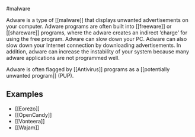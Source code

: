#malware

Adware is a type of [[malware]] that displays unwanted advertisements on your computer. Adware programs are often built into [[freeware]] or [[shareware]] programs, where the adware creates an indirect ‘charge’ for using the free program. Adware can slow down your PC. Adware can also slow down your Internet connection by downloading advertisements. In addition, adware can increase the instability of your system because many adware applications are not programmed well.

Adware is often flagged by [[Antivirus]] programs as a [[potentially unwanted program]] (PUP).

## Examples

- [[Eorezo]]
- [[OpenCandy]]
- [[Vonteera]]
- [[Wajam]]